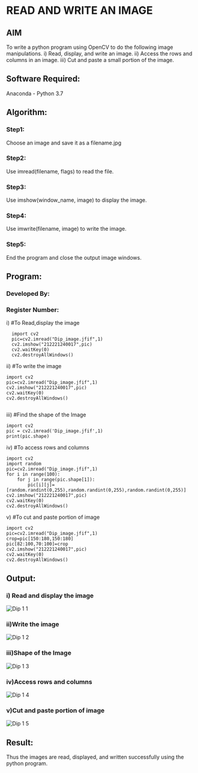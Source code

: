 # READ AND WRITE AN IMAGE
## AIM
To write a python program using OpenCV to do the following image manipulations.
i) Read, display, and write an image.
ii) Access the rows and columns in an image.
iii) Cut and paste a small portion of the image.

## Software Required:
Anaconda - Python 3.7
## Algorithm:
### Step1:
Choose an image and save it as a filename.jpg
### Step2:
Use imread(filename, flags) to read the file.
### Step3:
Use imshow(window_name, image) to display the image.
### Step4:
Use imwrite(filename, image) to write the image.
### Step5:
End the program and close the output image windows.
## Program:
### Developed By:
### Register Number: 
i) #To Read,display the image
```
  import cv2
  pic=cv2.imread("Dip_image.jfif",1)
  cv2.imshow("212221240017",pic)
  cv2.waitKey(0)
  cv2.destroyAllWindows() 

```
ii) #To write the image
```
import cv2
pic=cv2.imread("Dip_image.jfif",1)
cv2.imshow("212221240017",pic)
cv2.waitKey(0)
cv2.destroyAllWindows()


```
iii) #Find the shape of the Image
```
import cv2
pic = cv2.imread('Dip_image.jfif',1)
print(pic.shape)

```
iv) #To access rows and columns

```
import cv2
import random
pic=cv2.imread("Dip_image.jfif",1)
for i in range(100):
    for j in range(pic.shape[1]):
        pic[i][j]=[random.randint(0,255),random.randint(0,255),random.randint(0,255)]
cv2.imshow("212221240017",pic)
cv2.waitKey(0)
cv2.destroyAllWindows()

```
v) #To cut and paste portion of image
```
import cv2
pic=cv2.imread("Dip_image.jfif",1)
crop=pic[150:180,150:180]
pic[82:100,70:100]=crop
cv2.imshow("212221240017",pic)
cv2.waitKey(0)
cv2.destroyAllWindows()

```

## Output:

### i) Read and display the image

![Dip 1 1](https://user-images.githubusercontent.com/94296805/225331435-098398ce-e4c3-43e0-8d6b-ea497a1eefcf.png)



### ii)Write the image

![Dip 1 2](https://user-images.githubusercontent.com/94296805/225331642-057df543-a179-4d84-87e2-54752193948e.png)


### iii)Shape of the Image

![Dip 1 3](https://user-images.githubusercontent.com/94296805/225331813-dc1d586e-d9e0-4de6-bec0-86eed372a389.png)



### iv)Access rows and columns

![Dip 1 4](https://user-images.githubusercontent.com/94296805/225331900-aa35c814-0026-4cbe-beed-b63a08527bd2.png)


### v)Cut and paste portion of image

![Dip 1 5](https://user-images.githubusercontent.com/94296805/225331954-76df806a-2070-470e-9140-c15cab1b7df5.png)


## Result:
Thus the images are read, displayed, and written successfully using the python program.


